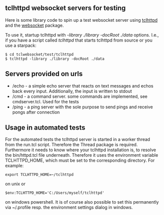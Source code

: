 ## tclhttpd websocket servers for testing

Here is some library code to spin up a test websocket server using [tclhttpd](https://core.tcl-lang.org/tclhttpd/index) and the [websocket](https://core.tcl-lang.org/tcllib/doc/trunk/embedded/md/tcllib/files/modules/websocket/websocket.md#3) package.

To use it, startup tclhttpd with *-library ./library -docRoot ./data* options. I.e., if you have a script called *tclhttpd* that starts tclhttpd from source or you use a starpack:

```
$ cd tclwebsocket/test/tclhttpd
$ tclhttpd -library ./library -docRoot ./data
```

## Servers provided on urls

* /echo - a simple echo server that reacts on text messages and echos back every input. Additionally, the input is written to stdout
* /cmd - a command server. some commands are implemented, see cmdserver.tcl. Used for the tests
* /ping - a ping server with the sole purpose to send pings and receive pongs after connection

## Usage in automated tests

For the automated tests the tclhttpd server is started in a worker thread from the run.tcl script. Therefore the Thread package is required.
Furthermore it needs to know where your tclhttpd installation is, to resolve the bin/httpd.tcl file underneath. Therefore it uses the environment variable TCLHTTPD_HOME, which must be set to the corresponding directory. For example:

```
export TCLHTTPD_HOME=~/tclhttpd
```

on unix or

```
$env:TCLHTTPD_HOME='C:/Users/myself/tclhttpd'
```

on windows powershell. It is of course also possible to set this permanently via ~/.profile resp. the environment settings dialog in windows.
